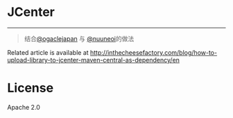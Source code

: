 # JCenter
---

> 结合[@ogaclejapan](https://github.com/ogaclejapan) 与 [@nuuneoi](https://github.com/nuuneoi)的做法

Related article is available at http://inthecheesefactory.com/blog/how-to-upload-library-to-jcenter-maven-central-as-dependency/en

# License

Apache 2.0
